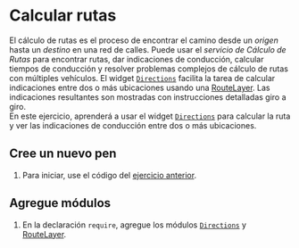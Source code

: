 # Calcular rutas
El cálculo de rutas es el proceso de encontrar el camino desde un _origen_ hasta un _destino_ en una red de calles. Puede usar el _servicio de Cálculo de Rutas_ para encontrar rutas, dar indicaciones de conducción, calcular tiempos de conducción y resolver problemas complejos de cálculo de rutas con múltiples vehículos. El widget [`Directions`](https://developers.arcgis.com/javascript/latest/api-reference/esri-widgets-Directions.html) facilita la tarea de calcular indicaciones entre dos o más ubicaciones usando una [RouteLayer](https://developers.arcgis.com/javascript/latest/api-reference/esri-layers-RouteLayer.html). Las indicaciones resultantes son mostradas con instrucciones detalladas giro a giro.  
En este ejercicio, aprenderá a usar el widget [`Directions`](https://developers.arcgis.com/javascript/latest/api-reference/esri-widgets-Directions.html) para calcular la ruta y ver las indicaciones de conducción entre dos o más ubicaciones. 
## Cree un nuevo pen
1. Para iniciar, use el código del [ejercicio anterior](https://github.com/DesarrolladoresEsri/epc.co.js/blob/main/4.buscar-direccion/README.md).
## Agregue módulos
1. En la declaración `require`, agregue los módulos [`Directions`](https://developers.arcgis.com/javascript/latest/api-reference/esri-widgets-Directions.html) y [RouteLayer](https://developers.arcgis.com/javascript/latest/api-reference/esri-layers-RouteLayer.html).
